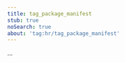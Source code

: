 ```yaml
---
title: tag_package_manifest
stub: true
noSearch: true
about: 'tag:hr/tag_package_manifest'
---
```

  ...
